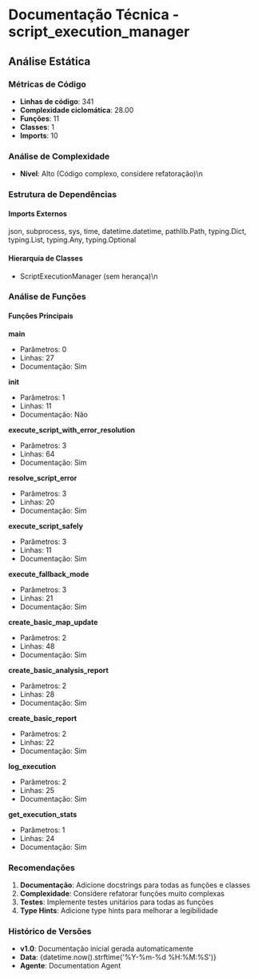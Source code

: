 # Documentação Técnica - script_execution_manager

## Análise Estática

### Métricas de Código
- **Linhas de código**: 341
- **Complexidade ciclomática**: 28.00
- **Funções**: 11
- **Classes**: 1
- **Imports**: 10

### Análise de Complexidade
- **Nível**: Alto (Código complexo, considere refatoração)\n
### Estrutura de Dependências

#### Imports Externos
json, subprocess, sys, time, datetime.datetime, pathlib.Path, typing.Dict, typing.List, typing.Any, typing.Optional

#### Hierarquia de Classes
- ScriptExecutionManager (sem herança)\n
### Análise de Funções

#### Funções Principais
**main**
- Parâmetros: 0
- Linhas: 27
- Documentação: Sim

**__init__**
- Parâmetros: 1
- Linhas: 11
- Documentação: Não

**execute_script_with_error_resolution**
- Parâmetros: 3
- Linhas: 64
- Documentação: Sim

**resolve_script_error**
- Parâmetros: 3
- Linhas: 20
- Documentação: Sim

**execute_script_safely**
- Parâmetros: 3
- Linhas: 11
- Documentação: Sim

**execute_fallback_mode**
- Parâmetros: 3
- Linhas: 21
- Documentação: Sim

**create_basic_map_update**
- Parâmetros: 2
- Linhas: 48
- Documentação: Sim

**create_basic_analysis_report**
- Parâmetros: 2
- Linhas: 28
- Documentação: Sim

**create_basic_report**
- Parâmetros: 2
- Linhas: 22
- Documentação: Sim

**log_execution**
- Parâmetros: 2
- Linhas: 25
- Documentação: Sim

**get_execution_stats**
- Parâmetros: 1
- Linhas: 24
- Documentação: Sim

### Recomendações

1. **Documentação**: Adicione docstrings para todas as funções e classes
2. **Complexidade**: Considere refatorar funções muito complexas
3. **Testes**: Implemente testes unitários para todas as funções
4. **Type Hints**: Adicione type hints para melhorar a legibilidade

### Histórico de Versões

- **v1.0**: Documentação inicial gerada automaticamente
- **Data**: {datetime.now().strftime('%Y-%m-%d %H:%M:%S')}
- **Agente**: Documentation Agent

